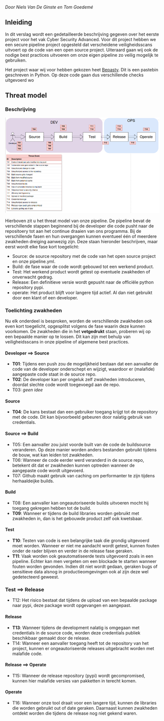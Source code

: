 
_Door Niels Van De Ginste en Tom Goedemé_

## Inleiding

In dit verslag wordt een gedetailleerde beschrijving gegeven over het eerste project voor het vak Cyber Security Advanced. Voor dit project hebben we een secure pipeline project opgesteld dat verscheidene veiligheidsscans uitvoert op de code van een open source project. Uiteraard gaan wij ook de nodige best practices uitvoeren om onze eigen pipeline zo veilig mogelijk te gebruiken.

Het project waar wij voor hebben gekozen heet [Bepasty](https://github.com/bepasty/bepasty-server). Dit is een pastebin geschreven in Python. Op deze code gaan dus verschillende checks uitgevoerd wo

## Threat model

### Beschrijving

![](Threat%20model.png)

Hierboven zit u het threat model van onze pipeline. De pipeline bevat de verschillende stappen beginnend bij de developer die code pusht naar de repositoery tot aan het continue draaien van ons programma. Bij de verschillende fasen en hun overgangen kunnen eventueel één of meerdere zwakheden dreiging aanwezig zijn. Deze staan hieronder beschrijven, maar eerst wordt elke fase kort toegelicht:

- Source: de source repository met de code van het open source project en onze pipeline.yml.
- Build:  de fase waar de code wordt gebouwd tot een werkend product.
- Test: Het werkend product wordt getest op eventuele zwakheden of onverwacht gedrag.
- Release: Een definitieve versie wordt gepusht naar de officiële python repository pypi.
- operate: Het product blijft voor langere tijd actief. Al dan niet gebruikt door een klant of een developer.

### Toelichting zwakheden

Nu elk onderdeel is besproken, worden de verschillende zwakheden ook even kort toegelicht, opgesplitst volgens de fase waarin deze kunnen voorkomen. De zwakheden die in het **vetgedrukt** staan, proberen wij op een bepaalde manier op te lossen. Dit kan zijn met behulp van veiligheidsscans in onze pipeline of algemene best practices.

#### Developer ==> Source

- **T01**: Tijdens een push zou de mogelijkheid bestaan dat een aanvaller de code van de developer onderschept en wijzigt, waardoor er (malafide) aangepaste code staat in de source repo.
- **T02**: De developer kan per ongeluk zelf zwakheden introduceren, doordat slechte code wordt toegevoegd aan de repo.
- T03: _geen idee_

#### Source

- **T04**: De kans bestaat dan een gebruiker toegang krijgt tot de repository met de code. Dit kan bijvoorbeeld gebeuren door nalatig gebruik van credentials.

#### Source ==> Build

- T05: Een aanvaller zou juist voorde built van de code de buildsource veranderen. Op deze manier worden anders bestanden gebruikt tijdens de bouw, wat kan leiden tot zwakheden.
- T06: Wanneer de code eerder werd veranderd in de source repo, betekent dit dat er zwakheden kunnen optreden wanneer de aangepaste code wordt uitgevoerd.
- T07: Github maakt gebruik van caching om performanter te zijn tijdens herhaaldeijke builds.

#### Build

- T08: Een aanvaller kan ongeautoriseerde builds uitvoeren mocht hij toegang gekregen hebben tot de build.
- **T09**: Wanneer er tijdens de build libraries worden gebruikt met zwakheden in, dan is het gebouwde product zelf ook kwetsbaar.

#### Test

- **T10**: Testen van code is een belangrijke taak die grondig uitgevoerd moet worden. Wanneer er niet me aandacht wordt getest, kunnen fouten onder de rader blijven en verder in de release fase geraken.
- **T11**: Vaak worden ook geautomatiseerde tests uitgevoerd zoals in een pipeline. Echter kan men vergeten om een blockade te starten wanneer fouten worden gevonden. Indien dit niet wordt gedaan, geraken bugs of sensitieve data alsnog in productieomgevingen ook al zijn deze wel gedetecteerd geweest.

### Test ==> Release

- T12: Het risico bestaat dat tijdens de upload van een bepaalde package naar pypi, deze package wordt opgevangen en aangepast.

#### Release

- **T13**: Wanneer tijdens de development nalatig is omgegaan met credentials in de source code, worden deze credentials publiek beschikbaar gemaakt door de release.
- T14: Wanneer een aanvaller toegang heeft tot de repository van het project, kunnen er ongeautoriseerde releases uitgebracht worden met malafide code.

#### Release ==> Operate

- T15: Wanneer de release repository (pypi) wordt gecompromised, kunnen hier  malafide versies van pakketten in terecht komen.

#### Operate

- T16: Wanneer onze tool draait voor een langere tijd, kunnen de libraries die worden gebruikt out of date geraken. Daarnaast kunnen zwakheden ontdekt worden die tijdens de release nog niet gekend waren.
